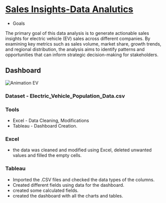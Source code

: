 # [Sales Insights-Data Analutics](https://rushikeshpatil23.github.io/Project-3-EV-Sales-/)

- Goals

The primary goal of this data analysis is to generate actionable sales insights for electric vehicle (EV) sales across different companies. By examining key metrics such as sales volume, market share, growth trends, and regional distribution, the analysis aims to identify patterns and opportunities that can inform strategic decision-making for stakeholders.

## Dashboard
![Animation EV](https://github.com/RushikeshPatil23/Sales-Insight-Electric-vehcile-Sales/assets/169757781/88ad4918-ce61-4697-a9ec-4325c36b9f74)

### Dataset - Electric_Vehicle_Population_Data.csv

### Tools 

  - Excel - Data Cleaning, Modifications
  - Tableau - Dashboard Creation.

### Excel
  - the data was cleaned and modified using Excel, deleted unwanted values and filled the empty cells.

### Tableau
  - Imported the .CSV files and checked the data types of the columns.
  - Created different fields using data for the dashboard.
  - created some calculated fields.
  - created the dashboard with all the charts and tables.
